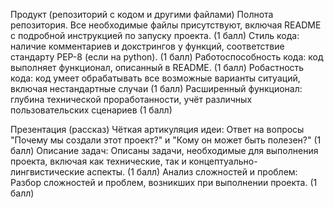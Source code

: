 Продукт (репозиторий с кодом и другими файлами)
Полнота репозитория. Все необходимые файлы присутствуют, включая README с подробной инструкцией по запуску проекта. (1 балл)
Стиль кода: наличие комментариев и докстрингов у функций, соответствие стандарту PEP-8 (если на python). (1 балл)
Работоспособность кода: код выполняет функционал, описанный в README. (1 балл)
Робастность кода: код умеет обрабатывать все возможные варианты ситуаций, включая нестандартные случаи (1 балл)
Расширенный функционал: глубина технической проработанности, учёт различных пользовательских сценариев (1 балл)

Презентация (рассказ)
Чёткая артикуляция идеи:
Ответ на вопросы "Почему мы создали этот проект?" и "Кому он может быть полезен?" (1 балл)
Описание задач:
Описаны задачи, необходимые для выполнения проекта, включая как технические, так и концептуально-лингвистические аспекты. (1 балл)
Анализ сложностей и проблем:
Разбор сложностей и проблем, возникших при выполнении проекта. (1 балл)
